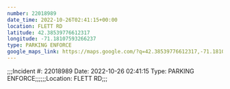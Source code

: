 ```yaml
---
number: 22018989
date_time: 2022-10-26T02:41:15+00:00
location: FLETT RD
latitude: 42.38539776612317
longitude: -71.18107593266237
type: PARKING ENFORCE
google_maps_link: https://maps.google.com/?q=42.38539776612317,-71.18107593266237
---
```


;;;Incident #: 22018989  Date: 2022-10-26 02:41:15   Type: PARKING ENFORCE;;;;;;Location: FLETT RD;;;
